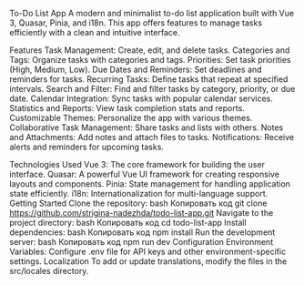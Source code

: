 To-Do List App
A modern and minimalist to-do list application built with Vue 3, Quasar, Pinia, and i18n. This app offers features to manage tasks efficiently with a clean and intuitive interface.

Features
Task Management: Create, edit, and delete tasks.
Categories and Tags: Organize tasks with categories and tags.
Priorities: Set task priorities (High, Medium, Low).
Due Dates and Reminders: Set deadlines and reminders for tasks.
Recurring Tasks: Define tasks that repeat at specified intervals.
Search and Filter: Find and filter tasks by category, priority, or due date.
Calendar Integration: Sync tasks with popular calendar services.
Statistics and Reports: View task completion stats and reports.
Customizable Themes: Personalize the app with various themes.
Collaborative Task Management: Share tasks and lists with others.
Notes and Attachments: Add notes and attach files to tasks.
Notifications: Receive alerts and reminders for upcoming tasks.

Technologies Used
Vue 3: The core framework for building the user interface.
Quasar: A powerful Vue UI framework for creating responsive layouts and components.
Pinia: State management for handling application state efficiently.
i18n: Internationalization for multi-language support.
Getting Started
Clone the repository:
bash
Копировать код
git clone https://github.com/strigina-nadezhda/todo-list-app.git
Navigate to the project directory:
bash
Копировать код
cd todo-list-app
Install dependencies:
bash
Копировать код
npm install
Run the development server:
bash
Копировать код
npm run dev
Configuration
Environment Variables: Configure .env file for API keys and other environment-specific settings.
Localization
To add or update translations, modify the files in the src/locales directory.


